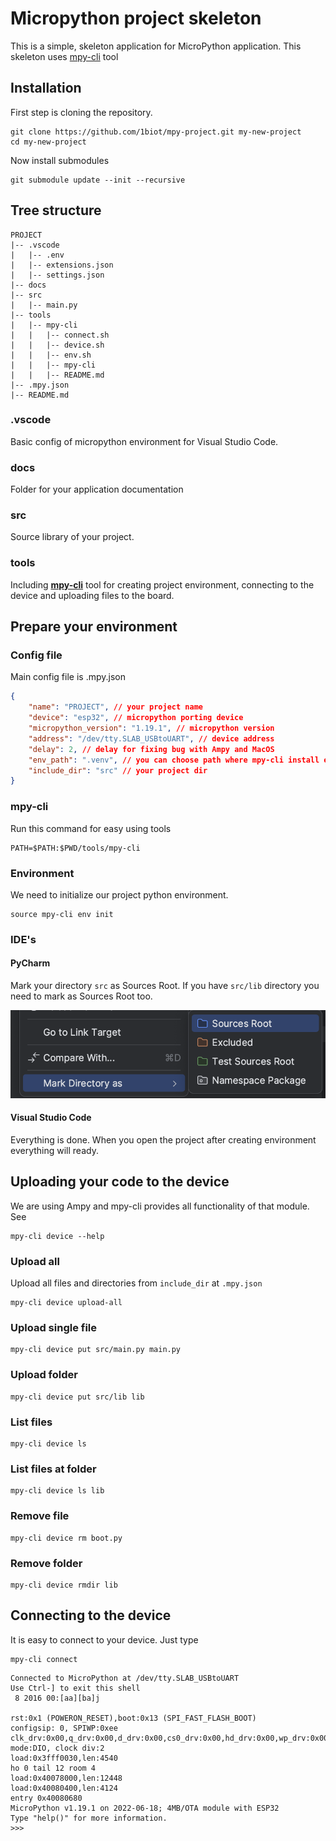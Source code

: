 # Micropython project skeleton
This is a simple, skeleton application for MicroPython application. This skeleton uses [mpy-cli](https://github.com/1biot/mpy-cli) tool

## Installation
First step is cloning the repository.
```commandline
git clone https://github.com/1biot/mpy-project.git my-new-project
cd my-new-project
```
Now install submodules
```commandline
git submodule update --init --recursive
```

## Tree structure
```
PROJECT
|-- .vscode
|   |-- .env
|   |-- extensions.json
|   |-- settings.json
|-- docs
|-- src
|   |-- main.py
|-- tools
|   |-- mpy-cli
|   |   |-- connect.sh
|   |   |-- device.sh
|   |   |-- env.sh
|   |   |-- mpy-cli
|   |   |-- README.md
|-- .mpy.json
|-- README.md
```

### .vscode
Basic config of micropython environment for Visual Studio Code.

### docs
Folder for your application documentation

### src
Source library of your project.  

### tools
Including [**mpy-cli**](https://github.com/1biot/mpy-cli) tool for creating project environment, connecting to the device and uploading files to the board.

## Prepare your environment

### Config file
Main config file is .mpy.json
```json
{
    "name": "PROJECT", // your project name
    "device": "esp32", // micropython porting device
    "micropython_version": "1.19.1", // micropython version
    "address": "/dev/tty.SLAB_USBtoUART", // device address
    "delay": 2, // delay for fixing bug with Ampy and MacOS
    "env_path": ".venv", // you can choose path where mpy-cli install environment
    "include_dir": "src" // your project dir
}
```
### mpy-cli
Run this command for easy using tools
```commandline
PATH=$PATH:$PWD/tools/mpy-cli
```
### Environment
We need to initialize our project python environment.
```commandline
source mpy-cli env init
```

### IDE's

#### PyCharm
Mark your directory `src` as Sources Root. If you have `src/lib` directory you need to mark as Sources Root too.

![Sources Root](docs/assets/pycharm-sources-root.png)

#### Visual Studio Code
Everything is done. When you open the project after creating environment everything will ready.

## Uploading your code to the device

We are using Ampy and mpy-cli provides all functionality of that module. See

```commandline
mpy-cli device --help
```

### Upload all
Upload all files and directories from `include_dir` at `.mpy.json`

```commandline
mpy-cli device upload-all
```

### Upload single file

```commandline
mpy-cli device put src/main.py main.py
```

### Upload folder

```commandline
mpy-cli device put src/lib lib
```

### List files

```commandline
mpy-cli device ls
```

### List files at folder

```commandline
mpy-cli device ls lib
```

### Remove file

```commandline
mpy-cli device rm boot.py
```

### Remove folder

```commandline
mpy-cli device rmdir lib
```

## Connecting to the device
It is easy to connect to your device. Just type
```commandline
mpy-cli connect
```
```
Connected to MicroPython at /dev/tty.SLAB_USBtoUART
Use Ctrl-] to exit this shell
 8 2016 00:[aa][ba]j

rst:0x1 (POWERON_RESET),boot:0x13 (SPI_FAST_FLASH_BOOT)
configsip: 0, SPIWP:0xee
clk_drv:0x00,q_drv:0x00,d_drv:0x00,cs0_drv:0x00,hd_drv:0x00,wp_drv:0x00
mode:DIO, clock div:2
load:0x3fff0030,len:4540
ho 0 tail 12 room 4
load:0x40078000,len:12448
load:0x40080400,len:4124
entry 0x40080680 
MicroPython v1.19.1 on 2022-06-18; 4MB/OTA module with ESP32
Type "help()" for more information.
>>>
```